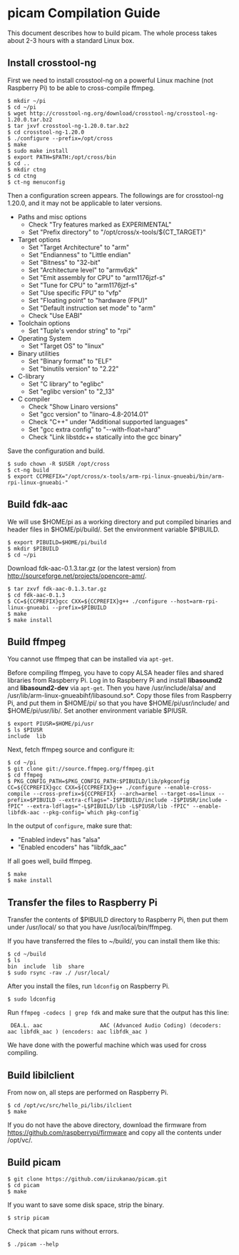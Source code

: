 # picam Compilation Guide

This document describes how to build picam. The whole process takes about 2-3 hours with a standard Linux box.


## Install crosstool-ng

First we need to install crosstool-ng on a powerful Linux machine (not Raspberry Pi) to be able to cross-compile ffmpeg.

    $ mkdir ~/pi
    $ cd ~/pi
    $ wget http://crosstool-ng.org/download/crosstool-ng/crosstool-ng-1.20.0.tar.bz2
    $ tar jxvf crosstool-ng-1.20.0.tar.bz2
    $ cd crosstool-ng-1.20.0
    $ ./configure --prefix=/opt/cross
    $ make
    $ sudo make install
    $ export PATH=$PATH:/opt/cross/bin
    $ cd ..
    $ mkdir ctng
    $ cd ctng
    $ ct-ng menuconfig

Then a configuration screen appears. The followings are for crosstool-ng 1.20.0, and it may not be applicable to later versions.

- Paths and misc options
    - Check "Try features marked as EXPERIMENTAL"
    - Set "Prefix directory" to "/opt/cross/x-tools/${CT_TARGET}"
- Target options
    - Set "Target Architecture" to "arm"
    - Set "Endianness" to "Little endian"
    - Set "Bitness" to "32-bit"
    - Set "Architecture level" to "armv6zk"
    - Set "Emit assembly for CPU" to "arm1176jzf-s"
    - Set "Tune for CPU" to "arm1176jzf-s"
    - Set "Use specific FPU" to "vfp"
    - Set "Floating point" to "hardware (FPU)"
    - Set "Default instruction set mode" to "arm"
    - Check "Use EABI"
- Toolchain options
    - Set "Tuple's vendor string" to "rpi"
- Operating System
    - Set "Target OS" to "linux"
- Binary utilities
    - Set "Binary format" to "ELF"
    - Set "binutils version" to "2.22"
- C-library
    - Set "C library" to "eglibc"
    - Set "eglibc version" to "2_13"
- C compiler
    - Check "Show Linaro versions"
    - Set "gcc version" to "linaro-4.8-2014.01"
    - Check "C++" under "Additional supported languages"
    - Set "gcc extra config" to "--with-float=hard"
    - Check "Link libstdc++ statically into the gcc binary"

Save the configuration and build.

    $ sudo chown -R $USER /opt/cross
    $ ct-ng build
    $ export CCPREFIX="/opt/cross/x-tools/arm-rpi-linux-gnueabi/bin/arm-rpi-linux-gnueabi-"


## Build fdk-aac

We will use $HOME/pi as a working directory and put compiled binaries and header files in $HOME/pi/build/. Set the environment variable $PIBUILD.

    $ export PIBUILD=$HOME/pi/build
    $ mkdir $PIBUILD
    $ cd ~/pi

Download fdk-aac-0.1.3.tar.gz (or the latest version) from http://sourceforge.net/projects/opencore-amr/.

    $ tar zxvf fdk-aac-0.1.3.tar.gz
    $ cd fdk-aac-0.1.3
    $ CC=${CCPREFIX}gcc CXX=${CCPREFIX}g++ ./configure --host=arm-rpi-linux-gnueabi --prefix=$PIBUILD
    $ make
    $ make install


## Build ffmpeg

You cannot use ffmpeg that can be installed via `apt-get`.

Before compiling ffmpeg, you have to copy ALSA header files and shared libraries from Raspberry Pi. Log in to Raspberry Pi and install **libasound2** and **libasound2-dev** via `apt-get`. Then you have /usr/include/alsa/ and /usr/lib/arm-linux-gnueabihf/libasound.so*. Copy those files from Raspberry Pi, and put them in $HOME/pi/ so that you have $HOME/pi/usr/include/ and $HOME/pi/usr/lib/. Set another environment variable $PIUSR.

    $ export PIUSR=$HOME/pi/usr
    $ ls $PIUSR
    include  lib

Next, fetch ffmpeg source and configure it:

    $ cd ~/pi
    $ git clone git://source.ffmpeg.org/ffmpeg.git
    $ cd ffmpeg
    $ PKG_CONFIG_PATH=$PKG_CONFIG_PATH:$PIBUILD/lib/pkgconfig CC=${CCPREFIX}gcc CXX=${CCPREFIX}g++ ./configure --enable-cross-compile --cross-prefix=${CCPREFIX} --arch=armel --target-os=linux --prefix=$PIBUILD --extra-cflags="-I$PIBUILD/include -I$PIUSR/include -fPIC" --extra-ldflags="-L$PIBUILD/lib -L$PIUSR/lib -fPIC" --enable-libfdk-aac --pkg-config=`which pkg-config`

In the output of `configure`, make sure that:

- "Enabled indevs" has "alsa"
- "Enabled encoders" has "libfdk_aac"

If all goes well, build ffmpeg.

    $ make
    $ make install


## Transfer the files to Raspberry Pi

Transfer the contents of $PIBUILD directory to Raspberry Pi, then put them under /usr/local/ so that you have /usr/local/bin/ffmpeg.

If you have transferred the files to ~/build/, you can install them like this:

    $ cd ~/build
    $ ls
    bin  include  lib  share
    $ sudo rsync -rav ./ /usr/local/

After you install the files, run `ldconfig` on Raspberry Pi.

    $ sudo ldconfig

Run `ffmpeg -codecs | grep fdk` and make sure that the output has this line:

     DEA.L. aac                  AAC (Advanced Audio Coding) (decoders: aac libfdk_aac ) (encoders: aac libfdk_aac )

We have done with the powerful machine which was used for cross compiling.


## Build libilclient

From now on, all steps are performed on Raspberry Pi.

    $ cd /opt/vc/src/hello_pi/libs/ilclient
    $ make

If you do not have the above directory, download the firmware from https://github.com/raspberrypi/firmware and copy all the contents under /opt/vc/.


## Build picam

    $ git clone https://github.com/iizukanao/picam.git
    $ cd picam
    $ make

If you want to save some disk space, strip the binary.

    $ strip picam

Check that picam runs without errors.

    $ ./picam --help
